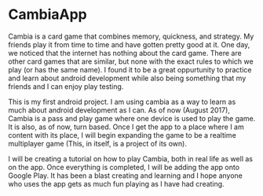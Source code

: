 # CambiaApp
<p>Cambia is a card game that combines memory, quickness, and strategy. My friends play it from time to time and have gotten pretty good at it. 
One day, we noticed that the internet has nothing about the card game. There are other card games that are similar, but none with the exact
rules to which we play (or has the same name). I found it to be a great oppurtunity to practice and learn about android development while
also being something that my friends and I can enjoy play testing. </p>
<p>This is my first android project. I am using cambia as a way to learn as much about android development as I can. As of now (August 2017),
Cambia is a pass and play game where one device is used to play the game. It is also, as of now, turn based. Once I get the app to a place
where I am content with its place, I will begin expanding the game to be a realtime multiplayer game (This, in itself, is a project of its
own). </p>
<p>I will be creating a tutorial on how to play Cambia, both in real life as well as on the app. Once everything is completed, I will be adding
the app onto Google Play. It has been a blast creating and learning and I hope anyone who uses the app gets as much fun playing as I have
had creating.</p>

